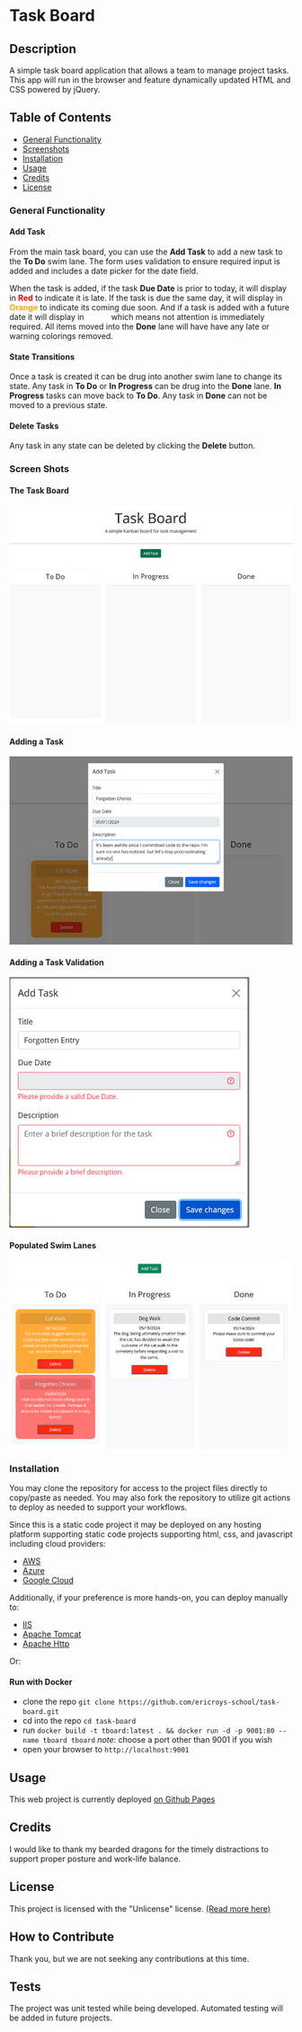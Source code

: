 # Task Board

## Description

A simple task board application that allows a team to manage project tasks. This app will run in the browser and feature dynamically updated HTML and CSS powered by jQuery.

## Table of Contents

- [General Functionality](#general-functionality)
- [Screenshots](#screen-shots)
- [Installation](#installation)
- [Usage](#usage)
- [Credits](#credits)
- [License](#license)

### General Functionality

#### Add Task

From the main task board, you can use the **Add Task** to add a new task to the **To Do** swim lane. The form uses validation to ensure required input is added and includes a date picker for the date field.

When the task is added, if the task **Due Date** is prior to today, it will display in <span style="color:red; font-weight: bold;">Red</span> to indicate it is late. If the task is due the same day, it will display in <span style="color:orange; font-weight: bold;">Orange</span> to indicate its coming due soon. And if a task is added with a future date it will display in <span style="color:white; font-weight: bold;">White</span> which means not attention is immediately required. All items moved into the **Done** lane will have have any late or warning colorings removed.

#### State Transitions

Once a task is created it can be drug into another swim lane to change its state. Any task in **To Do** or **In Progress** can be drug into the **Done** lane. **In Progress** tasks can move back to **To Do**. Any task in **Done** can not be moved to a previous state.

#### Delete Tasks

Any task in any state can be deleted by clicking the **Delete** button.

### Screen Shots

#### The Task Board

![Screenshot of an empty task board](./assets/images/ss_emptyBoard.jpg)

#### Adding a Task

![Screenshot of add task modal](./assets/images/ss_addTask.png)

#### Adding a Task Validation

![Screenshot of task validation](./assets/images/ss_addTaskValidation.png)

#### Populated Swim Lanes

![Screenshot of swim lanes with cards](./assets/images/ss_tasksInSwimLanes.png)

### Installation

You may clone the repository for access to the project files directly to copy/paste as needed. You may also fork the repository to utilize git actions to deploy as needed to support your workflows.

Since this is a static code project it may be deployed on any hosting platform supporting static code projects supporting html, css, and javascript including cloud providers:

- [AWS](https://aws.amazon.com/getting-started/hands-on/host-static-website/)
- [Azure](https://learn.microsoft.com/en-us/azure/static-web-apps/getting-started?tabs=vanilla-javascript)
- [Google Cloud](https://cloud.google.com/storage/docs/hosting-static-website)

Additionally, if your preference is more hands-on, you can deploy manually to:

- [IIS](https://learn.microsoft.com/en-us/iis/manage/creating-websites/scenario-build-a-static-website-on-iis)
- [Apache Tomcat](https://tomcat.apache.org/tomcat-9.0-doc/appdev/deployment.html)
- [Apache Http](https://fullstackdeveloper.guru/2021/04/08/how-to-deploy-html-javascript-code-to-apache-http-server/)

Or:

#### Run with Docker

- clone the repo `git clone https://github.com/ericroys-school/task-board.git`
- cd into the repo `cd task-board`
- run `docker build -t tboard:latest . && docker run -d -p 9001:80 --name tboard tboard`
  _note_: choose a port other than 9001 if you wish
- open your browser to `http://localhost:9001`

## Usage

This web project is currently deployed [on Github Pages](https://ericroys-school.github.io/task-board)

## Credits

I would like to thank my bearded dragons for the timely distractions to support proper posture and work-life balance.

## License

This project is licensed with the "Unlicense" license. [(Read more here)](LICENSE)

## How to Contribute

Thank you, but we are not seeking any contributions at this time.

## Tests

The project was unit tested while being developed. Automated testing will be added in future projects.
